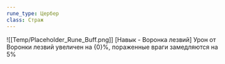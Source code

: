 ```yaml
---
rune_type: Цербер
class: Страж
---
```

![[Temp/Placeholder_Rune_Buff.png]]
[Навык - Воронка лезвий] Урон от Воронки лезвий увеличен на {0}%, пораженные враги замедляются на 5%
